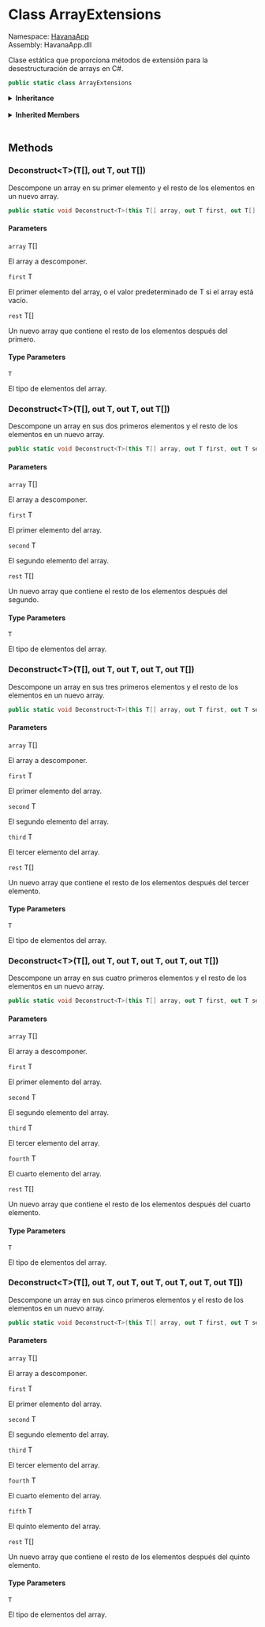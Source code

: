 # <a id="HavanaApp_ArrayExtensions"></a> Class ArrayExtensions

Namespace: [HavanaApp](HavanaApp.md)  
Assembly: HavanaApp.dll  

Clase estática que proporciona métodos de extensión para la desestructuración de arrays en C#.

```csharp
public static class ArrayExtensions
```

<Details>
<Summary><strong>Inheritance</strong></Summary>

[object](https://learn.microsoft.com/dotnet/api/system.object) ← 
[ArrayExtensions](HavanaApp.ArrayExtensions.md)

</Details><br>

<Details>
<Summary><strong>Inherited Members</strong></Summary>

[object.ToString\(\)](https://learn.microsoft.com/dotnet/api/system.object.tostring), 
[object.Equals\(object\)](https://learn.microsoft.com/dotnet/api/system.object.equals\#system\-object\-equals\(system\-object\)), 
[object.Equals\(object, object\)](https://learn.microsoft.com/dotnet/api/system.object.equals\#system\-object\-equals\(system\-object\-system\-object\)), 
[object.ReferenceEquals\(object, object\)](https://learn.microsoft.com/dotnet/api/system.object.referenceequals), 
[object.GetHashCode\(\)](https://learn.microsoft.com/dotnet/api/system.object.gethashcode), 
[object.GetType\(\)](https://learn.microsoft.com/dotnet/api/system.object.gettype), 
[object.MemberwiseClone\(\)](https://learn.microsoft.com/dotnet/api/system.object.memberwiseclone)

</Details><br>

## Methods

### <a id="HavanaApp_ArrayExtensions_Deconstruct__1___0_____0____0____"></a> Deconstruct<T\>\(T\[\], out T, out T\[\]\)

Descompone un array en su primer elemento y el resto de los elementos en un nuevo array.

```csharp
public static void Deconstruct<T>(this T[] array, out T first, out T[] rest)
```

#### Parameters

`array` T\[\]

El array a descomponer.

`first` T

El primer elemento del array, o el valor predeterminado de T si el array está vacío.

`rest` T\[\]

Un nuevo array que contiene el resto de los elementos después del primero.

#### Type Parameters

`T` 

El tipo de elementos del array.

### <a id="HavanaApp_ArrayExtensions_Deconstruct__1___0_____0____0____0____"></a> Deconstruct<T\>\(T\[\], out T, out T, out T\[\]\)

Descompone un array en sus dos primeros elementos y el resto de los elementos en un nuevo array.

```csharp
public static void Deconstruct<T>(this T[] array, out T first, out T second, out T[] rest)
```

#### Parameters

`array` T\[\]

El array a descomponer.

`first` T

El primer elemento del array.

`second` T

El segundo elemento del array.

`rest` T\[\]

Un nuevo array que contiene el resto de los elementos después del segundo.

#### Type Parameters

`T` 

El tipo de elementos del array.

### <a id="HavanaApp_ArrayExtensions_Deconstruct__1___0_____0____0____0____0____"></a> Deconstruct<T\>\(T\[\], out T, out T, out T, out T\[\]\)

Descompone un array en sus tres primeros elementos y el resto de los elementos en un nuevo array.

```csharp
public static void Deconstruct<T>(this T[] array, out T first, out T second, out T third, out T[] rest)
```

#### Parameters

`array` T\[\]

El array a descomponer.

`first` T

El primer elemento del array.

`second` T

El segundo elemento del array.

`third` T

El tercer elemento del array.

`rest` T\[\]

Un nuevo array que contiene el resto de los elementos después del tercer elemento.

#### Type Parameters

`T` 

El tipo de elementos del array.

### <a id="HavanaApp_ArrayExtensions_Deconstruct__1___0_____0____0____0____0____0____"></a> Deconstruct<T\>\(T\[\], out T, out T, out T, out T, out T\[\]\)

Descompone un array en sus cuatro primeros elementos y el resto de los elementos en un nuevo array.

```csharp
public static void Deconstruct<T>(this T[] array, out T first, out T second, out T third, out T fourth, out T[] rest)
```

#### Parameters

`array` T\[\]

El array a descomponer.

`first` T

El primer elemento del array.

`second` T

El segundo elemento del array.

`third` T

El tercer elemento del array.

`fourth` T

El cuarto elemento del array.

`rest` T\[\]

Un nuevo array que contiene el resto de los elementos después del cuarto elemento.

#### Type Parameters

`T` 

El tipo de elementos del array.

### <a id="HavanaApp_ArrayExtensions_Deconstruct__1___0_____0____0____0____0____0____0____"></a> Deconstruct<T\>\(T\[\], out T, out T, out T, out T, out T, out T\[\]\)

Descompone un array en sus cinco primeros elementos y el resto de los elementos en un nuevo array.

```csharp
public static void Deconstruct<T>(this T[] array, out T first, out T second, out T third, out T fourth, out T fifth, out T[] rest)
```

#### Parameters

`array` T\[\]

El array a descomponer.

`first` T

El primer elemento del array.

`second` T

El segundo elemento del array.

`third` T

El tercer elemento del array.

`fourth` T

El cuarto elemento del array.

`fifth` T

El quinto elemento del array.

`rest` T\[\]

Un nuevo array que contiene el resto de los elementos después del quinto elemento.

#### Type Parameters

`T` 

El tipo de elementos del array.


